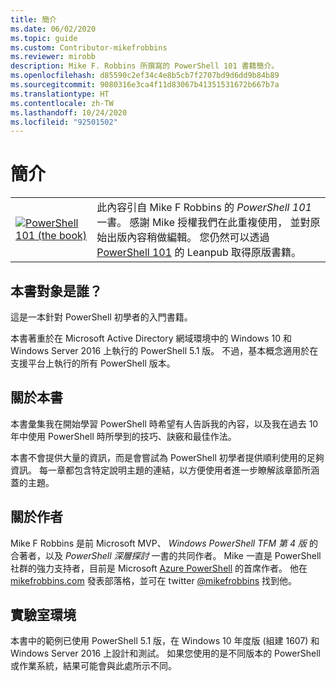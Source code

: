 ```yaml
---
title: 簡介
ms.date: 06/02/2020
ms.topic: guide
ms.custom: Contributor-mikefrobbins
ms.reviewer: mirobb
description: Mike F. Robbins 所撰寫的 PowerShell 101 書籍簡介。
ms.openlocfilehash: d85590c2ef34c4e8b5cb7f2707bd9d6dd9b84b89
ms.sourcegitcommit: 9080316e3ca4f11d83067b41351531672b667b7a
ms.translationtype: HT
ms.contentlocale: zh-TW
ms.lasthandoff: 10/24/2020
ms.locfileid: "92501502"
---
```

# <a name="introduction"></a>簡介

<table>
  <tr><td>
  <a href="https://leanpub.com/powershell101">
  <img src="media/powershell101-150x194.png" alt="PowerShell 101 (the book)" />
  </a>
  </td>
  <td colspan=2>
此內容引自 Mike F Robbins 的 <em>PowerShell 101</em> 一書。 感謝 Mike 授權我們在此重複使用， 並對原始出版內容稍做編輯。 您仍然可以透過 <a href="https://leanpub.com/powershell101">PowerShell 101</a> 的 Leanpub 取得原版書籍。
  </td></tr>
</table>

## <a name="who-is-this-book-for"></a>本書對象是誰？

這是一本針對 PowerShell 初學者的入門書籍。

本書著重於在 Microsoft Active Directory 網域環境中的 Windows 10 和 Windows Server 2016 上執行的 PowerShell 5.1 版。 不過，基本概念適用於在支援平台上執行的所有 PowerShell 版本。

## <a name="about-this-book"></a>關於本書

本書彙集我在開始學習 PowerShell 時希望有人告訴我的內容，以及我在過去 10 年中使用 PowerShell 時所學到的技巧、訣竅和最佳作法。

本書不會提供大量的資訊，而是會嘗試為 PowerShell 初學者提供順利使用的足夠資訊。 每一章都包含特定說明主題的連結，以方便使用者進一步瞭解該章節所涵蓋的主題。

## <a name="about-the-author"></a>關於作者

Mike F Robbins 是前 Microsoft MVP、 _Windows PowerShell TFM 第 4 版_ 的合著者，以及 _PowerShell 深層探討_ 一書的共同作者。 Mike 一直是 PowerShell 社群的強力支持者，目前是 Microsoft [Azure PowerShell][] 的首席作者。 他在 [mikefrobbins.com][] 發表部落格，並可在 twitter [@mikefrobbins][] 找到他。

## <a name="lab-environment"></a>實驗室環境

本書中的範例已使用 PowerShell 5.1 版，在 Windows 10 年度版 (組建 1607) 和 Windows Server 2016 上設計和測試。 如果您使用的是不同版本的 PowerShell 或作業系統，結果可能會與此處所示不同。

<!-- link references -->
[@mikefrobbins]: https://twitter.com/mikefrobbins
[mikefrobbins.com]: http://mikefrobbins.com/
[PowerShell 101]: https://leanpub.com/powershell101
[Azure PowerShell]: /powershell/azure
